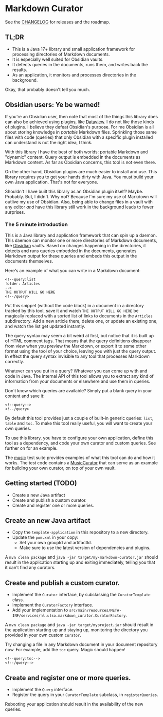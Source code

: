 # Markdown Curator

See the [CHANGELOG](CHANGELOG.md) for releases and the roadmap.

## TL;DR

- This is a Java 17+ library and small application framework for processing directories of Markdown documents.
- It is especially well suited for Obsidian vaults.
- It detects queries in the documents, runs them, and writes back the results.
- As an application, it monitors and processes directories in the background.

Okay, that probably doesn't tell you much.

## Obsidian users: Ye be warned!

If you're an Obsidian user, then note that most of the things this library does can also be achieved using plugins, like [Dataview](https://github.com/blacksmithgu/obsidian-dataview). I do not like those kinds of plugins. I believe they defeat Obsidian's purpose. For me Obsidian is all about storing knowledge in *portable* Markdown files. Sprinkling those same files with code (queries) that only Obsidian with a specific plugin installed can understand is not the right idea, I think.

With this library I have the best of both worlds: portable Markdown and "dynamic" content. Query output is embedded in the documents as Markdown content. As far as Obsidian concerns, this tool is not even there. 

On the other hand, Obsidian plugins are much easier to install and use. This library requires you to get your hands dirty with Java. You must build your own Java application. That's not for everyone.

Shouldn't I have built this library as an Obsidian plugin itself? Maybe. Probably. But, I didn't. Why not? Because I'm sure my use of Markdown will outlive my use of Obsidian. Also, being able to change files in a vault with any editor *and* have this library still work in the background leads to fewer surprises.

### The 5 minute introduction

This is a Java library and application framework that can spin up a daemon. This daemon can monitor one or more directories of Markdown documents, like [Obsidian](https://obsidian.md) vaults. Based on changes happening in the directories, it detects and runs queries embedded in the documents, generates Markdown output for these queries and embeds this output in the documents themselves.

Here's an example of what you can write in a Markdown document:

```
<!--query:list
folder: Articles
-->
THE OUTPUT WILL GO HERE
<!--/query>
```

Put this snippet (without the code block) in a document in a directory tracked by this tool, save it and watch `THE OUTPUT WILL GO HERE` be magically replaced with a sorted list of links to documents in the `Articles` subdirectory. Add a new article there, delete one, or update an existing one, and watch the list get updated instantly.

The query syntax may seem a bit weird at first, but notice that it is built up of HTML comment tags. That means that the query definitions disappear from view when you preview the Markdown, or export it to some other format using the tool of your choice, leaving you with just the query output. In effect the query syntax invisible to any tool that processes Markdown correctly.

Whatever can you put in a query? Whatever you can come up with and code in Java. The internal API of this tool allows you to extract any kind of information from your documents or elsewhere and use them in queries.

Don't know which queries are available? Simply put a blank query in your content and save it:

```
<!--query-->
<!--/query>
```

By default this tool provides just a couple of built-in generic queries: `list`, `table` and `toc`. To make this tool really useful, you will want to create your own queries. 

To use this library, you have to configure your own application, define this tool as a dependency, and code your own curator and custom queries. See further on for an example.

The [music](src/test/resources/music/README.md) test suite provides examples of what this tool can do and how it works. The test code contains a [MusicCurator](src/test/java/nl/ulso/markdown_curator/MusicCurator.java) that can serve as an example for building your own curator, on top of your own vault.

## Getting started (TODO)

- Create a new Java artifact
- Create and publish a custom curator.
- Create and register one or more queries.

## Create an new Java artifact

- Copy the `template-application` in this repository to a new directory.
- Update the `pom.xml` in your copy:
  - Set your own groupId and artifactId.
  - Make sure to use the latest version of dependencies and plugins.

A `mvn clean package` and `java -jar target/my-markdown-curator.jar` should result in the application starting up and exiting immediately, telling you that it can't find any curators.

## Create and publish a custom curator.

- Implement the `Curator` interface, by subclassing the `CuratorTemplate` class.
- Implement the `CuratorFactory` interface.
- Add your implementation to `src/main/resources/META-INF/services/nl.ulso.markdown_curator.CuratorFactory`.

A `mvn clean package` and `java -jar target/myproject.jar` should result in the application starting up and staying up, monitoring the directory you provided in your own custom `Curator`.

Try changing a file in any Markdown document in your document repository now. For example, add the `toc` query. Magic should happen!

    <!--query:toc-->
    <!--/query-->

## Create and register one or more queries.

- Implement the `Query` interface.
- Register the query in your `CuratorTemplate` subclass, in `registerQueries`.

Rebooting your application should result in the availability of the new queries.
